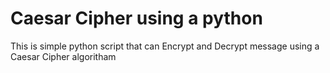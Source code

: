 
# Caesar Cipher using a python

This is simple python script that can Encrypt and Decrypt message using a Caesar Cipher algoritham